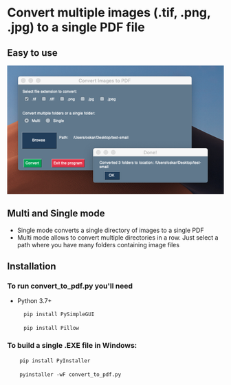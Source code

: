 # Convert multiple images (.tif, .png, .jpg) to a single PDF file

## Easy to use
![Example on OSX](img/example.png)

## Multi and Single mode
- Single mode converts a single directory of images to a single PDF
- Multi mode allows to convert multiple directories in a row. Just select a path where you have many folders containing image files

## Installation
### To run convert_to_pdf.py you'll need
- Python 3.7+

        pip install PySimpleGUI

        pip install Pillow

### To build a single .EXE file in Windows:
        pip install PyInstaller

        pyinstaller -wF convert_to_pdf.py